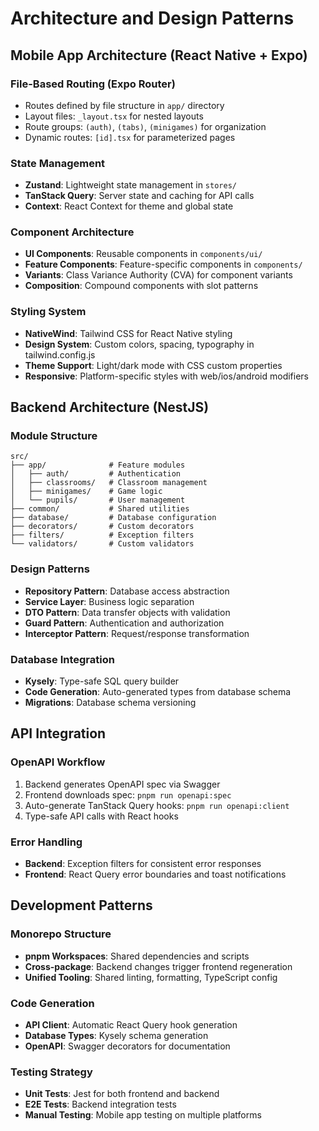 # Architecture and Design Patterns

## Mobile App Architecture (React Native + Expo)

### File-Based Routing (Expo Router)
- Routes defined by file structure in `app/` directory
- Layout files: `_layout.tsx` for nested layouts
- Route groups: `(auth)`, `(tabs)`, `(minigames)` for organization
- Dynamic routes: `[id].tsx` for parameterized pages

### State Management
- **Zustand**: Lightweight state management in `stores/`
- **TanStack Query**: Server state and caching for API calls
- **Context**: React Context for theme and global state

### Component Architecture
- **UI Components**: Reusable components in `components/ui/`
- **Feature Components**: Feature-specific components in `components/`
- **Variants**: Class Variance Authority (CVA) for component variants
- **Composition**: Compound components with slot patterns

### Styling System
- **NativeWind**: Tailwind CSS for React Native styling
- **Design System**: Custom colors, spacing, typography in tailwind.config.js
- **Theme Support**: Light/dark mode with CSS custom properties
- **Responsive**: Platform-specific styles with web/ios/android modifiers

## Backend Architecture (NestJS)

### Module Structure
```
src/
├── app/              # Feature modules
│   ├── auth/         # Authentication
│   ├── classrooms/   # Classroom management
│   ├── minigames/    # Game logic
│   └── pupils/       # User management
├── common/           # Shared utilities
├── database/         # Database configuration
├── decorators/       # Custom decorators
├── filters/          # Exception filters
└── validators/       # Custom validators
```

### Design Patterns
- **Repository Pattern**: Database access abstraction
- **Service Layer**: Business logic separation
- **DTO Pattern**: Data transfer objects with validation
- **Guard Pattern**: Authentication and authorization
- **Interceptor Pattern**: Request/response transformation

### Database Integration
- **Kysely**: Type-safe SQL query builder
- **Code Generation**: Auto-generated types from database schema
- **Migrations**: Database schema versioning

## API Integration

### OpenAPI Workflow
1. Backend generates OpenAPI spec via Swagger
2. Frontend downloads spec: `pnpm run openapi:spec`
3. Auto-generate TanStack Query hooks: `pnpm run openapi:client`
4. Type-safe API calls with React hooks

### Error Handling
- **Backend**: Exception filters for consistent error responses
- **Frontend**: React Query error boundaries and toast notifications

## Development Patterns

### Monorepo Structure
- **pnpm Workspaces**: Shared dependencies and scripts
- **Cross-package**: Backend changes trigger frontend regeneration
- **Unified Tooling**: Shared linting, formatting, TypeScript config

### Code Generation
- **API Client**: Automatic React Query hook generation
- **Database Types**: Kysely schema generation
- **OpenAPI**: Swagger decorators for documentation

### Testing Strategy
- **Unit Tests**: Jest for both frontend and backend
- **E2E Tests**: Backend integration tests
- **Manual Testing**: Mobile app testing on multiple platforms